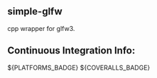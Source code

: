 <!--- WARN --->
<!--- This file is automatically generated from /Users/josephcameron/Workspace/simple-glfw/docs/CMakeLists.txt. Using template /Users/josephcameron/Workspace/simple-glfw/jfc-cmake/modules/generate_readme_md/README.md.in. Do not edit this file directly! --->
<!--- WARN --->

## simple-glfw

cpp wrapper for glfw3.





## Continuous Integration Info:
${PLATFORMS_BADGE} ${COVERALLS_BADGE}

<!--- WARN --->
<!--- This file is automatically generated from /Users/josephcameron/Workspace/simple-glfw/docs/CMakeLists.txt. Using template /Users/josephcameron/Workspace/simple-glfw/jfc-cmake/modules/generate_readme_md/README.md.in. Do not edit this file directly! --->
<!--- WARN --->
